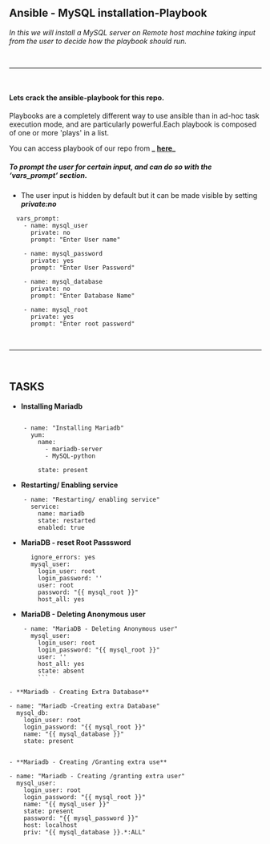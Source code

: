 ## Ansible - MySQL installation-Playbook 

*_In this  we will install a MySQL server on Remote host machine taking input from the user to decide how the playbook should run._*  

<br>

----------------------------
<br>


#### Lets crack the ansible-playbook for this repo.

Playbooks are a completely different way to use ansible than in ad-hoc task execution mode, and are particularly powerful.Each playbook is composed of one or more 'plays' in a list.   

You can  access playbook of our repo from **_ [here](https://github.com/JUZZINN/Ansible---Mariadb-installation-Playbook-/blob/master/mariadb-installation.yml.txt)_**
 
 #####  To prompt the user for certain input, and can do so with the ‘vars_prompt’ section.
 
 - The user input is hidden by default but it can be made visible by setting ***private:no***


```
  vars_prompt:
    - name: mysql_user
      private: no
      prompt: "Enter User name"

    - name: mysql_password
      private: yes
      prompt: "Enter User Password"

    - name: mysql_database
      private: no
      prompt: "Enter Database Name"

    - name: mysql_root
      private: yes
      prompt: "Enter root password"
```

<br>

----------------------------

<br>

## TASKS

- **Installing Mariadb** 


```

    - name: "Installing Mariadb"
      yum:
        name:
          - mariadb-server
          - MySQL-python

        state: present

```

- **Restarting/ Enabling service**

```
    - name: "Restarting/ enabling service"
      service:
        name: mariadb
        state: restarted
        enabled: true
```


- **MariaDB - reset Root Passsword**

```
      ignore_errors: yes
      mysql_user:
        login_user: root
        login_password: ''
        user: root
        password: "{{ mysql_root }}"
        host_all: yes
```

- **MariaDB - Deleting Anonymous user**  

```
    - name: "MariaDB - Deleting Anonymous user"
      mysql_user:
        login_user: root
        login_password: "{{ mysql_root }}"
        user: ''
        host_all: yes
        state: absent
        ```
        
- **Mariadb - Creating Extra Database** 

```
    - name: "Mariadb -Creating extra Database"
      mysql_db:
        login_user: root
        login_password: "{{ mysql_root }}"
        name: "{{ mysql_database }}"
        state: present

```

- **Mariadb - Creating /Granting extra use**  

```
    - name: "Mariadb - Creating /granting extra user"
      mysql_user:
        login_user: root
        login_password: "{{ mysql_root }}"
        name: "{{ mysql_user }}"
        state: present
        password: "{{ mysql_password }}"
        host: localhost
        priv: "{{ mysql_database }}.*:ALL"
```




